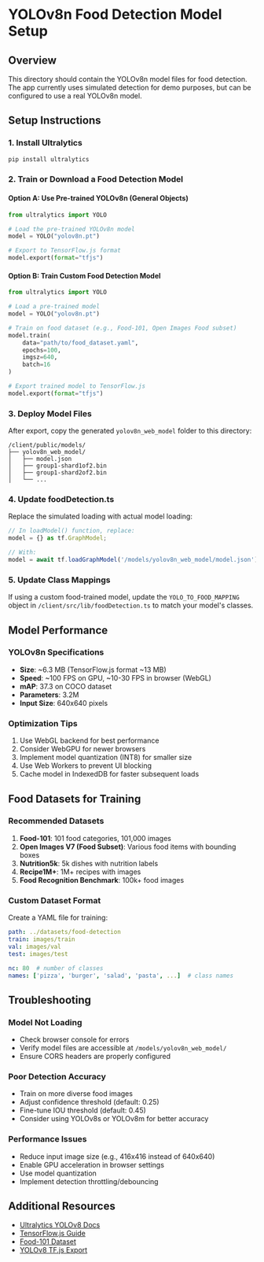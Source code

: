 # YOLOv8n Food Detection Model Setup

## Overview
This directory should contain the YOLOv8n model files for food detection. The app currently uses simulated detection for demo purposes, but can be configured to use a real YOLOv8n model.

## Setup Instructions

### 1. Install Ultralytics
```bash
pip install ultralytics
```

### 2. Train or Download a Food Detection Model

#### Option A: Use Pre-trained YOLOv8n (General Objects)
```python
from ultralytics import YOLO

# Load the pre-trained YOLOv8n model
model = YOLO("yolov8n.pt")

# Export to TensorFlow.js format
model.export(format="tfjs")
```

#### Option B: Train Custom Food Detection Model
```python
from ultralytics import YOLO

# Load a pre-trained model
model = YOLO("yolov8n.pt")

# Train on food dataset (e.g., Food-101, Open Images Food subset)
model.train(
    data="path/to/food_dataset.yaml",
    epochs=100,
    imgsz=640,
    batch=16
)

# Export trained model to TensorFlow.js
model.export(format="tfjs")
```

### 3. Deploy Model Files
After export, copy the generated `yolov8n_web_model` folder to this directory:
```
/client/public/models/
├── yolov8n_web_model/
│   ├── model.json
│   ├── group1-shard1of2.bin
│   ├── group1-shard2of2.bin
│   └── ...
```

### 4. Update foodDetection.ts
Replace the simulated loading with actual model loading:

```typescript
// In loadModel() function, replace:
model = {} as tf.GraphModel;

// With:
model = await tf.loadGraphModel('/models/yolov8n_web_model/model.json');
```

### 5. Update Class Mappings
If using a custom food-trained model, update the `YOLO_TO_FOOD_MAPPING` object in `/client/src/lib/foodDetection.ts` to match your model's classes.

## Model Performance

### YOLOv8n Specifications
- **Size**: ~6.3 MB (TensorFlow.js format ~13 MB)
- **Speed**: ~100 FPS on GPU, ~10-30 FPS in browser (WebGL)
- **mAP**: 37.3 on COCO dataset
- **Parameters**: 3.2M
- **Input Size**: 640x640 pixels

### Optimization Tips
1. Use WebGL backend for best performance
2. Consider WebGPU for newer browsers
3. Implement model quantization (INT8) for smaller size
4. Use Web Workers to prevent UI blocking
5. Cache model in IndexedDB for faster subsequent loads

## Food Datasets for Training

### Recommended Datasets
1. **Food-101**: 101 food categories, 101,000 images
2. **Open Images V7 (Food Subset)**: Various food items with bounding boxes
3. **Nutrition5k**: 5k dishes with nutrition labels
4. **Recipe1M+**: 1M+ recipes with images
5. **Food Recognition Benchmark**: 100k+ food images

### Custom Dataset Format
Create a YAML file for training:
```yaml
path: ../datasets/food-detection
train: images/train
val: images/val
test: images/test

nc: 80  # number of classes
names: ['pizza', 'burger', 'salad', 'pasta', ...]  # class names
```

## Troubleshooting

### Model Not Loading
- Check browser console for errors
- Verify model files are accessible at `/models/yolov8n_web_model/`
- Ensure CORS headers are properly configured

### Poor Detection Accuracy
- Train on more diverse food images
- Adjust confidence threshold (default: 0.25)
- Fine-tune IOU threshold (default: 0.45)
- Consider using YOLOv8s or YOLOv8m for better accuracy

### Performance Issues
- Reduce input image size (e.g., 416x416 instead of 640x640)
- Enable GPU acceleration in browser settings
- Use model quantization
- Implement detection throttling/debouncing

## Additional Resources
- [Ultralytics YOLOv8 Docs](https://docs.ultralytics.com/)
- [TensorFlow.js Guide](https://www.tensorflow.org/js/guide)
- [Food-101 Dataset](https://www.vision.ee.ethz.ch/datasets_extra/food-101/)
- [YOLOv8 TF.js Export](https://docs.ultralytics.com/integrations/tfjs/)